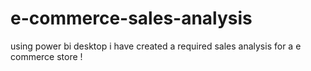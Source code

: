 # e-commerce-sales-analysis
using power bi desktop i have created a required sales analysis for a e commerce store !
